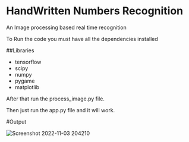 # HandWritten Numbers Recognition
An Image processing based real time recognition 

To Run the code you must have all the dependencies installed

##Libraries
- tensorflow
- scipy
- numpy
- pygame
- matplotlib

After that run the process_image.py file.

Then just run the app.py file and it will work.

#Output

![Screenshot 2022-11-03 204210](https://user-images.githubusercontent.com/72182690/199759665-912a16bd-b7da-42ba-9f1b-53e029be0b6c.png)
